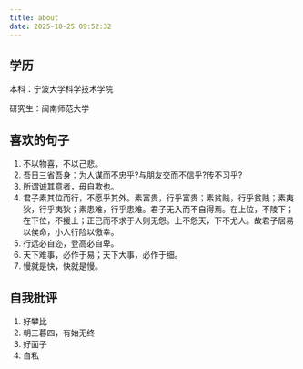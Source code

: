 ```yaml
---
title: about
date: 2025-10-25 09:52:32
---
```


## 学历

本科：宁波大学科学技术学院

研究生：闽南师范大学

## 喜欢的句子

1. 不以物喜，不以己悲。
2. 吾日三省吾身：为人谋而不忠乎?与朋友交而不信乎?传不习乎?
3. 所谓诚其意者，毋自欺也。
4. 君子素其位而行，不愿乎其外。素富贵，行乎富贵；素贫贱，行乎贫贱；素夷狄，行乎夷狄；素患难，行乎患难。君子无入而不自得焉。在上位，不陵下；在下位，不援上；正己而不求于人则无怨。上不怨天，下不尤人。故君子居易以俟命，小人行险以徼幸。
5. 行远必自迩，登高必自卑。
6. 天下难事，必作于易；天下大事，必作于细。
7. 慢就是快，快就是慢。

## 自我批评

1. 好攀比
2. 朝三暮四，有始无终
3. 好面子
4. 自私
